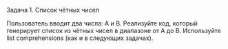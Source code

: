Задача 1. Список чётных чисел

Пользователь вводит два числа: А и В. Реализуйте код, который генерирует список из чётных чисел в диапазоне от А до B. Используйте list comprehensions (как и в следующих задачах).